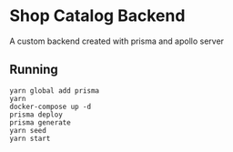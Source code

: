 # Shop Catalog Backend
A custom backend created with prisma and apollo server

## Running
```
yarn global add prisma
yarn
docker-compose up -d
prisma deploy
prisma generate
yarn seed
yarn start
```
